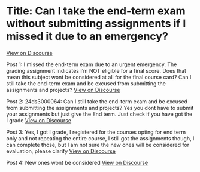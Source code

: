 # Title: Can I take the end-term exam without submitting assignments if I missed it due to an emergency?
[View on Discourse](https://discourse.onlinedegree.iitm.ac.in/t/can-i-take-the-end-term-exam-without-submitting-assignments-if-i-missed-it-due-to-an-emergency/161072)

Post 1: I missed the end-term exam due to an urgent emergency. The grading assignment indicates I’m NOT eligible for a final score. Does that mean this subject wont be considered at all for the final course card? Can I still take the end-term exam and be excused from submitting the assignments and projects?
[View on Discourse](https://discourse.onlinedegree.iitm.ac.in/t/can-i-take-the-end-term-exam-without-submitting-assignments-if-i-missed-it-due-to-an-emergency/161072/1)


Post 2: 24ds3000064: Can I still take the end-term exam and be excused from submitting the assignments and projects? Yes you dont have to submit your assignments but just give the End term. Just check if you have got the I grade
[View on Discourse](https://discourse.onlinedegree.iitm.ac.in/t/can-i-take-the-end-term-exam-without-submitting-assignments-if-i-missed-it-due-to-an-emergency/161072/2)


Post 3: Yes, I got I grade, I registered for the courses opting for end term only and not repeating the entire course, I still got the assignments though, I can complete those, but I am not sure the new ones will be considered for evaluation, please clarify
[View on Discourse](https://discourse.onlinedegree.iitm.ac.in/t/can-i-take-the-end-term-exam-without-submitting-assignments-if-i-missed-it-due-to-an-emergency/161072/3)


Post 4: New ones wont be considered
[View on Discourse](https://discourse.onlinedegree.iitm.ac.in/t/can-i-take-the-end-term-exam-without-submitting-assignments-if-i-missed-it-due-to-an-emergency/161072/4)



